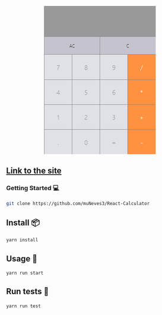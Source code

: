 <p align="center"><img src="./src/assets/Screenshot_2.png"/></p>

<a href="https://practical-hamilton-c22290.netlify.app/"><h2>Link to the site</h2></a>

### Getting Started :computer:

```sh
git clone https://github.com/muNeves3/React-Calculator
```

## Install :package:

```sh
yarn install
```

## Usage :rocket:

```sh
yarn run start
```

## Run tests :rocket:

```sh
yarn run test
```
